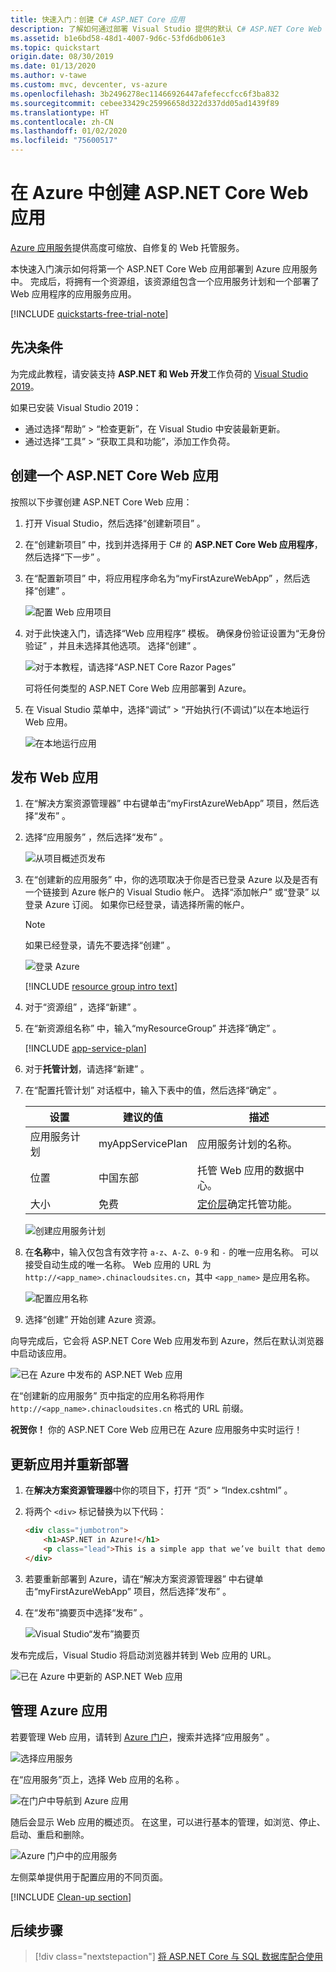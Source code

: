 ```yaml
---
title: 快速入门：创建 C# ASP.NET Core 应用
description: 了解如何通过部署 Visual Studio 提供的默认 C# ASP.NET Core Web 应用模板，在 Azure 应用服务中运行 Web 应用。
ms.assetid: b1e6bd58-48d1-4007-9d6c-53fd6db061e3
ms.topic: quickstart
origin.date: 08/30/2019
ms.date: 01/13/2020
ms.author: v-tawe
ms.custom: mvc, devcenter, vs-azure
ms.openlocfilehash: 3b2496278ec11466926447afefeccfcc6f3ba832
ms.sourcegitcommit: cebee33429c25996658d322d337dd05ad1439f89
ms.translationtype: HT
ms.contentlocale: zh-CN
ms.lasthandoff: 01/02/2020
ms.locfileid: "75600517"
---
```

# <a name="create-an-aspnet-core-web-app-in-azure"></a>在 Azure 中创建 ASP.NET Core Web 应用

<!-- > [!NOTE] -->
<!-- > This article deploys an app to App Service on Windows. To deploy to App Service on _Linux_, see [Create a .NET Core web app in App Service on Linux](./containers/quickstart-dotnetcore.md). -->

[Azure 应用服务](overview.md)提供高度可缩放、自修复的 Web 托管服务。

本快速入门演示如何将第一个 ASP.NET Core Web 应用部署到 Azure 应用服务中。 完成后，将拥有一个资源组，该资源组包含一个应用服务计划和一个部署了 Web 应用程序的应用服务应用。

[!INCLUDE [quickstarts-free-trial-note](../../includes/quickstarts-free-trial-note.md)]

## <a name="prerequisites"></a>先决条件

为完成此教程，请安装支持 **ASP.NET 和 Web 开发**工作负荷的 <a href="https://www.visualstudio.com/downloads/" target="_blank">Visual Studio 2019</a>。

如果已安装 Visual Studio 2019：

- 通过选择“帮助”   >   “检查更新”，在 Visual Studio 中安装最新更新。
- 通过选择“工具”   >   “获取工具和功能”，添加工作负荷。

## <a name="create-an-aspnet-core-web-app"></a>创建一个 ASP.NET Core Web 应用

按照以下步骤创建 ASP.NET Core Web 应用：

1. 打开 Visual Studio，然后选择“创建新项目”  。

1. 在“创建新项目”  中，找到并选择用于 C# 的 **ASP.NET Core Web 应用程序**，然后选择“下一步”  。

1. 在“配置新项目”  中，将应用程序命名为“myFirstAzureWebApp”  ，然后选择“创建”  。

   ![配置 Web 应用项目](./media/app-service-web-get-started-dotnet/configure-web-app-project.png)

1. 对于此快速入门，请选择“Web 应用程序”  模板。 确保身份验证设置为“无身份验证”  ，并且未选择其他选项。 选择“创建”  。

   ![对于本教程，请选择“ASP.NET Core Razor Pages”](./media/app-service-web-get-started-dotnet/aspnet-razor-pages-app.png)

    可将任何类型的 ASP.NET Core Web 应用部署到 Azure。

1. 在 Visual Studio 菜单中，选择“调试” > “开始执行(不调试)”以在本地运行 Web 应用。  

   ![在本地运行应用](./media/app-service-web-get-started-dotnet/razor-web-app-running-locally.png)

## <a name="publish-your-web-app"></a>发布 Web 应用

1. 在“解决方案资源管理器”  中右键单击“myFirstAzureWebApp”  项目，然后选择“发布”  。

1. 选择“应用服务”  ，然后选择“发布”  。

   ![从项目概述页发布](./media/app-service-web-get-started-dotnet/publish-app-vs2019.png)

1. 在“创建新的应用服务”  中，你的选项取决于你是否已登录 Azure 以及是否有一个链接到 Azure 帐户的 Visual Studio 帐户。 选择“添加帐户”  或“登录”  以登录 Azure 订阅。 如果你已经登录，请选择所需的帐户。

   > [!NOTE]
   > 如果已经登录，请先不要选择“创建”  。
   >

   ![登录 Azure](./media/app-service-web-get-started-dotnet/sign-in-azure-vs2019.png)

   [!INCLUDE [resource group intro text](../../includes/resource-group.md)]

1. 对于“资源组”  ，选择“新建”  。

1. 在“新资源组名称”  中，输入“myResourceGroup”  并选择“确定”  。

   [!INCLUDE [app-service-plan](../../includes/app-service-plan.md)]

1. 对于**托管计划**，请选择“新建”  。

1. 在“配置托管计划”  对话框中，输入下表中的值，然后选择“确定”  。

   | 设置 | 建议的值 | 描述 |
   |-|-|-|
   |应用服务计划| myAppServicePlan | 应用服务计划的名称。 |
   | 位置 | 中国东部 | 托管 Web 应用的数据中心。 |
   | 大小 | 免费 | [定价层](https://www.azure.cn/pricing/details/app-service/?ref=microsoft.com&utm_source=microsoft.com&utm_medium=docs&utm_campaign=visualstudio)确定托管功能。 |

   ![创建应用服务计划](./media/app-service-web-get-started-dotnet/app-service-plan-vs2019.png)

1. 在**名称**中，输入仅包含有效字符 `a-z`、`A-Z`、`0-9` 和 `-` 的唯一应用名称。 可以接受自动生成的唯一名称。 Web 应用的 URL 为 `http://<app_name>.chinacloudsites.cn`，其中 `<app_name>` 是应用名称。

   ![配置应用名称](./media/app-service-web-get-started-dotnet/web-app-name-vs2019.png)

1. 选择“创建”  开始创建 Azure 资源。

向导完成后，它会将 ASP.NET Core Web 应用发布到 Azure，然后在默认浏览器中启动该应用。

![已在 Azure 中发布的 ASP.NET Web 应用](./media/app-service-web-get-started-dotnet/web-app-running-live.png)

在“创建新的应用服务”  页中指定的应用名称将用作 `http://<app_name>.chinacloudsites.cn` 格式的 URL 前缀。

**祝贺你！** 你的 ASP.NET Core Web 应用已在 Azure 应用服务中实时运行！

## <a name="update-the-app-and-redeploy"></a>更新应用并重新部署

1. 在**解决方案资源管理器**中你的项目下，打开  “页” > “Index.cshtml”  。

1. 将两个 `<div>` 标记替换为以下代码：

   ```HTML
   <div class="jumbotron">
       <h1>ASP.NET in Azure!</h1>
       <p class="lead">This is a simple app that we’ve built that demonstrates how to deploy a .NET app to Azure App Service.</p>
   </div>
   ```

1. 若要重新部署到 Azure，请在“解决方案资源管理器”  中右键单击“myFirstAzureWebApp”  项目，然后选择“发布”  。

1. 在“发布”摘要页中选择“发布”   。

   ![Visual Studio“发布”摘要页](./media/app-service-web-get-started-dotnet/publish-summary-page-vs2019.png)

发布完成后，Visual Studio 将启动浏览器并转到 Web 应用的 URL。

![已在 Azure 中更新的 ASP.NET Web 应用](./media/app-service-web-get-started-dotnet/web-app-running-live-updated.png)

## <a name="manage-the-azure-app"></a>管理 Azure 应用

若要管理 Web 应用，请转到 [Azure 门户](https://portal.azure.cn)，搜索并选择“应用服务”  。

![选择应用服务](./media/app-service-web-get-started-dotnet/app-services.png)

在“应用服务”页上，选择 Web 应用的名称  。

![在门户中导航到 Azure 应用](./media/app-service-web-get-started-dotnet/access-portal-vs2019.png)

随后会显示 Web 应用的概述页。 在这里，可以进行基本的管理，如浏览、停止、启动、重启和删除。

![Azure 门户中的应用服务](./media/app-service-web-get-started-dotnet/web-app-general-vs2019.png)

左侧菜单提供用于配置应用的不同页面。

[!INCLUDE [Clean-up section](../../includes/clean-up-section-portal.md)]

## <a name="next-steps"></a>后续步骤

> [!div class="nextstepaction"]
> [将 ASP.NET Core 与 SQL 数据库配合使用](app-service-web-tutorial-dotnetcore-sqldb.md)
